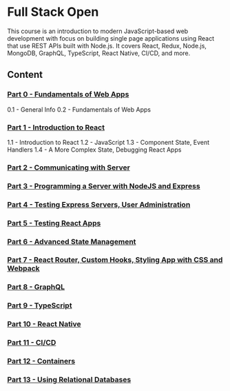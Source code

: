 # Full Stack Open

This course is an introduction to modern JavaScript-based web development with focus on building single page applications using React that use REST APIs built with Node.js. It covers React, Redux, Node.js, MongoDB, GraphQL, TypeScript, React Native, CI/CD, and more.

## Content

### [Part 0 - Fundamentals of Web Apps](https://fullstackopen.com/en/part0)
0.1 - General Info
0.2 - Fundamentals of Web Apps

### [Part 1 - Introduction to React](https://fullstackopen.com/en/part1)
1.1 - Introduction to React
1.2 - JavaScript
1.3 - Component State, Event Handlers
1.4 - A More Complex State, Debugging React Apps

### [Part 2 - Communicating with Server](https://fullstackopen.com/en/part2)
### [Part 3 - Programming a Server with NodeJS and Express](https://fullstackopen.com/en/part3)
### [Part 4 - Testing Express Servers, User Administration](https://fullstackopen.com/en/part4)
### [Part 5 - Testing React Apps](https://fullstackopen.com/en/part5)
### [Part 6 - Advanced State Management](https://fullstackopen.com/en/part6)
### [Part 7 - React Router, Custom Hooks, Styling App with CSS and Webpack](https://fullstackopen.com/en/part7)
### [Part 8 - GraphQL](https://fullstackopen.com/en/part8)
### [Part 9 - TypeScript](https://fullstackopen.com/en/part9)
### [Part 10 - React Native](https://fullstackopen.com/en/part10)
### [Part 11 - CI/CD](https://fullstackopen.com/en/part11)
### [Part 12 - Containers](https://fullstackopen.com/en/part12)
### [Part 13 - Using Relational Databases](https://fullstackopen.com/en/part13)